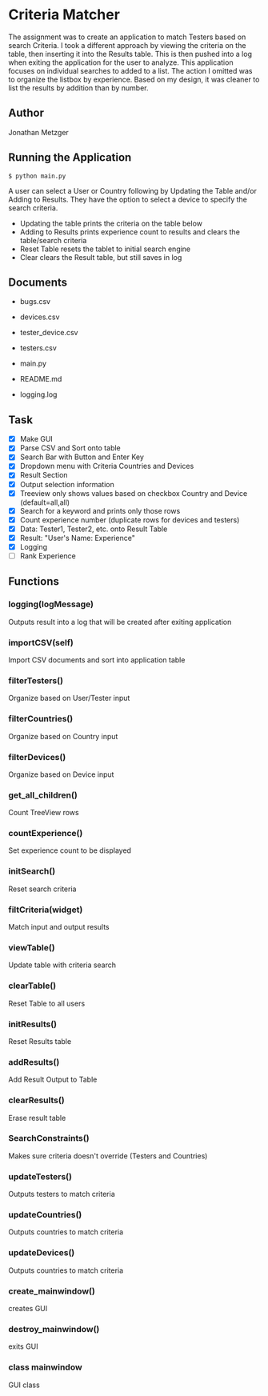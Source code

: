 # Criteria Matcher
The assignment was to create an application to match Testers based on search Criteria. I took a different approach by viewing the criteria on the table, then inserting it into the Results table. This is then pushed into a log when exiting the application for the user to analyze. This application focuses on individual searches to added to a list. The action I omitted was to organize the listbox by experience. Based on my design, it was cleaner to list the results by addition than by number.

## Author
Jonathan Metzger

## Running the Application
```
$ python main.py
```
A user can select a User or Country following by Updating the Table and/or Adding to Results. They have the option to select a device to specify the search criteria.
- Updating the table prints the criteria on the table below
- Adding to Results prints experience count to results and clears the table/search criteria
- Reset Table resets the tablet to initial search engine
- Clear clears the Result table, but still saves in log

## Documents
- bugs.csv
- devices.csv
- tester_device.csv
- testers.csv

- main.py
- README.md
- logging.log

## Task
- [X] Make GUI
- [X] Parse CSV and Sort onto table
- [X] Search Bar with Button and Enter Key
- [X] Dropdown menu with Criteria Countries and Devices
- [X] Result Section
- [X] Output selection information
- [X] Treeview only shows values based on checkbox Country and Device (default=all,all)
- [X] Search for a keyword and prints only those rows
- [X] Count experience number (duplicate rows for devices and testers)
- [X] Data: Tester1, Tester2, etc. onto Result Table
- [X] Result: "User's Name: Experience"
- [X] Logging
- [ ] Rank Experience

## Functions

### logging(logMessage)

Outputs result into a log that will be created after exiting application

### importCSV(self)

Import CSV documents and sort into application table

### filterTesters()

Organize based on User/Tester input

### filterCountries()

Organize based on Country input

### filterDevices()

Organize based on Device input

### get_all_children()

Count TreeView rows

### countExperience()

Set experience count to be displayed

### initSearch()

Reset search criteria

### filtCriteria(widget)

Match input and output results

### viewTable()

Update table with criteria search

### clearTable()

Reset Table to all users

### initResults()

Reset Results table

### addResults()

Add Result Output to Table

### clearResults()

Erase result table

### SearchConstraints()

Makes sure criteria doesn't override (Testers and Countries)

### updateTesters()

Outputs testers to match criteria

### updateCountries()

Outputs countries to match criteria

### updateDevices()

Outputs countries to match criteria

### create_mainwindow()

creates GUI

### destroy_mainwindow()

exits GUI

### class mainwindow

GUI class

